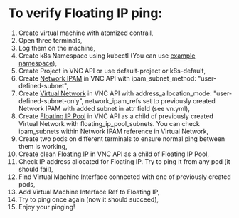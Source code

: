 # To verify Floating IP ping:

1. Create virtual machine with atomized contrail,
2. Open three terminals,
3. Log them on the machine,
4. Create k8s Namespace using kubectl (You can use [example namespace](data/namespace.json)),
5. Create Project in VNC API or use default-project or k8s-default,
6. Create [Network IPAM](data/ipam.yml) in VNC API with ipam_subnet_method: "user-defined-subnet",
7. Create [Virtual Network](data/vn.yml) in VNC API with address_allocation_mode: "user-defined-subnet-only",
   network_ipam_refs set to previously created Network IPAM with added subnet in attr field
   (see vn.yml),
8. Create [Floating IP Pool](data/f-ip-pool.yml) in VNC API as a child of previously created Virtual Network with
   floating_ip_pool_subnets. You can check ipam_subnets within Network IPAM reference in
   Virtual Network,
9. Create two pods on different terminals to ensure normal ping between them is
   working,
10. Create clean [Floating IP](data/f-ip.yml) in VNC API as a child of Floating IP Pool,
11. Check IP address allocated for Floating IP. Try to ping it from any pod
    (it should fail),
12. Find Virtual Machine Interface connected with one of previously created pods,
13. Add Virtual Machine Interface Ref to Floating IP,
14. Try to ping once again (now it should succeed),
15. Enjoy your pinging!
